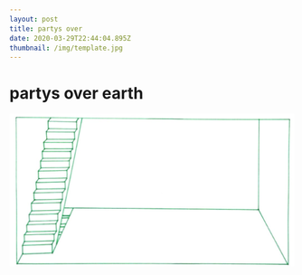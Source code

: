 ```yaml
---
layout: post
title: partys over
date: 2020-03-29T22:44:04.895Z
thumbnail: /img/template.jpg
---
```

# partys over earth





![template](/img/template.jpg "weird")